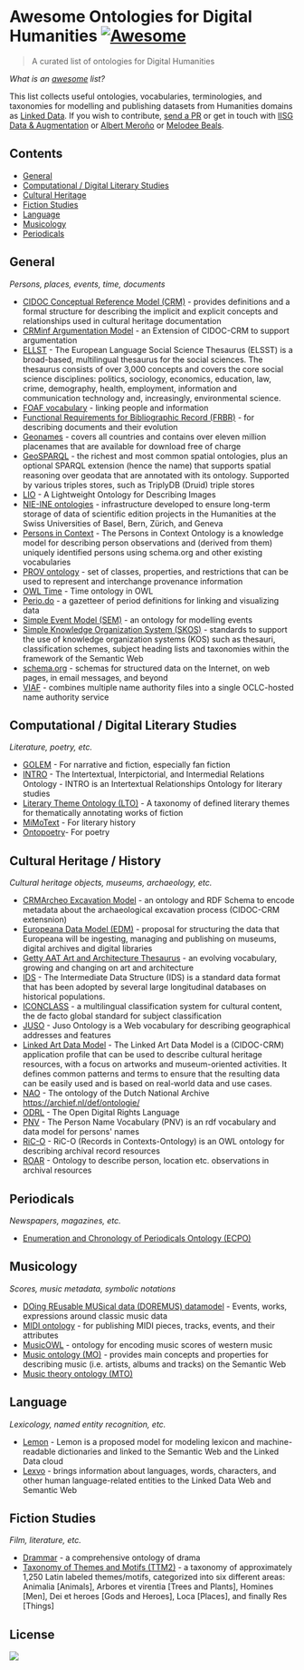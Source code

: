 # Awesome Ontologies for Digital Humanities [![Awesome](https://awesome.re/badge.svg)](https://awesome.re)

> A curated list of ontologies for Digital Humanities

*What is an [awesome](https://github.com/sindresorhus/awesome) list?*

This list collects useful ontologies, vocabularies, terminologies, and taxonomies for modelling and publishing datasets from Humanities domains as [Linked Data](http://linkeddatabook.com/editions/1.0/). If you wish to contribute, [send a PR](https://github.com/albertmeronyo/awesome-humanities-ontologies/pull/new/master) or get in touch with [IISG Data & Augmentation](mailto:data@iisg.nl) or [Albert Meroño](mailto:albert.meronyo@gmail.com) or [Melodee Beals](mailto:m.h.beals@lboro.ac.uk).

## Contents

- [General](#general)
- [Computational / Digital Literary Studies](#computational--digital-literary-studies)
- [Cultural Heritage](#cultural-heritage--history)
- [Fiction Studies](#fiction-studies)
- [Language](#language)
- [Musicology](#musicology)
- [Periodicals](#periodicals)


## General
*Persons, places, events, time, documents*

- [CIDOC Conceptual Reference Model (CRM)](http://www.cidoc-crm.org/) - provides definitions and a formal structure for describing the implicit and explicit concepts and relationships used in cultural heritage documentation
- [CRMinf Argumentation Model](http://www.cidoc-crm.org/crminf/ModelVersion/version-0.7) - an Extension of CIDOC-CRM to support argumentation
- [ELLST](https://thesauri.cessda.eu/) - The European Language Social Science Thesaurus (ELSST) is a broad-based, multilingual thesaurus for the social sciences. The thesaurus consists of over 3,000 concepts and covers the core social science disciplines: politics, sociology, economics, education, law, crime, demography, health, employment, information and communication technology and, increasingly, environmental science.
- [FOAF vocabulary](http://xmlns.com/foaf/spec/) - linking people and information
- [Functional Requirements for Bibliographic Record (FRBR)](http://www.sparontologies.net/ontologies/frbr) - for describing documents and their evolution
- [Geonames](https://www.geonames.org/) - covers all countries and contains over eleven million placenames that are available for download free of charge
- [GeoSPARQL](http://www.opengis.net/ont/geosparql#) - the richest and most common spatial ontologies, plus an optional SPARQL extension (hence the name) that supports spatial reasoning over geodata that are annotated with its ontology. Supported by various triples stores, such as TriplyDB (Druid)
triple stores
- [LIO](https://lov.linkeddata.es/dataset/lov/vocabs/lio) - A Lightweight Ontology for Describing Images
- [NIE-INE ontologies](https://github.com/nie-ine/Ontologies/) - infrastructure developed to ensure long-term storage of data of scientific edition projects in the Humanities at the Swiss Universities of Basel, Bern, Zürich, and Geneva
- [Persons in Context](https://personsincontext.org) - The Persons in Context Ontology is a knowledge model for describing person observations and (derived from them) uniquely identified persons using schema.org and other existing vocabularies 
- [PROV ontology](https://www.w3.org/TR/prov-o/) - set of classes, properties, and restrictions that can be used to represent and interchange provenance information
- [OWL Time](https://www.w3.org/TR/owl-time/) - Time ontology in OWL
- [Perio.do](https://perio.do/en/) - a gazetteer of period definitions for linking and visualizing data
- [Simple Event Model (SEM)](https://semanticweb.cs.vu.nl/2009/11/sem/) - an ontology for modelling events
- [Simple Knowledge Organization System (SKOS)](https://www.w3.org/2004/02/skos/) - standards to support the use of knowledge organization systems (KOS) such as thesauri, classification schemes, subject heading lists and taxonomies within the framework of the Semantic Web
- [schema.org](https://schema.org/) - schemas for structured data on the Internet, on web pages, in email messages, and beyond
- [VIAF](https://viaf.org/) - combines multiple name authority files into a single OCLC-hosted name authority service

## Computational / Digital Literary Studies
*Literature, poetry, etc.* 

- [GOLEM](https://github.com/GOLEM-lab/golem-ontology) - For narrative and fiction, especially fan fiction
- [INTRO](https://github.com/BOberreither/INTRO) - The Intertextual, Interpictorial, and Intermedial Relations Ontology - INTRO is an Intertextual Relationships Ontology for literary studies
- [Literary Theme Ontology (LTO)](https://github.com/theme-ontology/theming) - A taxonomy of defined literary themes for thematically annotating works of fiction
- [MiMoText](https://github.com/MiMoText/ontology) - For literary history
- [Ontopoetry](https://github.com/linhd-postdata/Ontopoetry)- For poetry

## Cultural Heritage / History
*Cultural heritage objects, museums, archaeology, etc.*

- [CRMArcheo Excavation Model](https://www.ics.forth.gr/isl/index_main.php?l=e&c=711) - an ontology and RDF Schema to encode metadata about the archaeological excavation process (CIDOC-CRM extensnion)
- [Europeana Data Model (EDM)](https://pro.europeana.eu/resources/standardization-tools/edm-documentation) - proposal for structuring the data that Europeana will be ingesting, managing and publishing on museums, digital archives and digital libraries
- [Getty AAT Art and Architecture Thesaurus](https://www.getty.edu/research/tools/vocabularies/aat/) - an evolving vocabulary, growing and changing on art and architecture
- [IDS](https://doi.org/10.51964/hlcs9290) - The Intermediate Data Structure (IDS) is a standard data format that has been adopted by several large longitudinal databases on historical populations.
- [ICONCLASS](http://iconclass.org/help/lod) - a multilingual classification system for cultural content, the de facto global standard for subject classification
- [JUSO](http://rdfs.co/juso/latest/html#term-doc/) - Juso Ontology is a Web vocabulary for describing geographical addresses and features
- [Linked Art Data Model](https://linked.art/model/) - The Linked Art Data Model is a (CIDOC-CRM) application profile that can be used to describe cultural heritage resources, with a focus on artworks and museum-oriented activities. It defines common patterns and terms to ensure that the resulting data can be easily used and is based on real-world data and use cases.
- [NAO](https://archief.nl/def/ontologie/) - The ontology of the Dutch National Archive
https://archief.nl/def/ontologie/
- [ODRL](https://www.w3.org/ns/odrl/2/) - The Open Digital Rights Language
- [PNV](https://www.lodewijkpetram.nl/vocab/pnv/doc/) - The Person Name Vocabulary (PNV) is an rdf vocabulary and data model for persons' names
- [RiC-O](https://www.ica.org/standards/RiC/ontology) - RiC-O (Records in Contexts-Ontology) is an OWL ontology for describing archival record resources
- [ROAR](https://leonvanwissen.nl/vocab/roar/docs/) - Ontology to describe person, location etc. observations in archival resources

## Periodicals
*Newspapers, magazines, etc.*

- [Enumeration and Chronology of Periodicals Ontology (ECPO)](http://cklee.github.io/ecpo/ecpo.html#introduction)

## Musicology
*Scores, music metadata, symbolic notations*

- [DOing REusable MUSical data (DOREMUS) datamodel](https://drive.google.com/file/d/0B_nxZpGQv9GKSlhhN2tEUGxDbVU/view) - Events, works, expressions around classic music data
- [MIDI ontology](https://www.albertmeronyo.org/wp-content/uploads/2017/07/ISWC2017_paper_343.pdf) - for publishing MIDI pieces, tracks, events, and their attributes
- [MusicOWL](http://linkeddata.uni-muenster.de/ontology/musicscore/) - ontology for encoding music scores of western music
- [Music ontology (MO)](http://musicontology.com/specification/) - provides main concepts and properties for describing music (i.e. artists, albums and tracks) on the Semantic Web
- [Music theory ontology (MTO)](https://dl-acm-org.vu-nl.idm.oclc.org/citation.cfm?id=3243913)

## Language
*Lexicology, named entity recognition, etc.*
- [Lemon](http://lemon-model.net/) - Lemon is a proposed model for modeling lexicon and machine-readable dictionaries and linked to the Semantic Web and the Linked Data cloud
- [Lexvo](http://www.lexvo.org/) - brings information about languages, words, characters, and other human language-related entities to the Linked Data Web and Semantic Web

## Fiction Studies
*Film, literature, etc.*
- [Drammar](https://www.cirma.unito.it/drammar/drammarlode/) - a comprehensive ontology of drama
- [Taxonomy of Themes and Motifs (TTM2)](https://github.com/anasfkhan81/MemorataPoetis) - a taxonomy of approximately 1,250 Latin labeled themes/motifs, categorized into six different areas: Animalia [Animals], Arbores et virentia [Trees and Plants], Homines [Men], Dei et heroes [Gods and Heroes], Loca [Places], and finally Res [Things]

## License

<a href="http://creativecommons.org/publicdomain/zero/1.0/"><img src="https://i.creativecommons.org/p/zero/1.0/88x31.png"></a>
